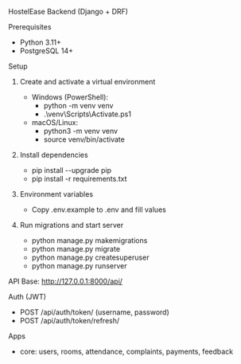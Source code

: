 HostelEase Backend (Django + DRF)

Prerequisites
- Python 3.11+
- PostgreSQL 14+

Setup
1) Create and activate a virtual environment
   - Windows (PowerShell):
     - python -m venv venv
     - .\venv\Scripts\Activate.ps1
   - macOS/Linux:
     - python3 -m venv venv
     - source venv/bin/activate

2) Install dependencies
   - pip install --upgrade pip
   - pip install -r requirements.txt

3) Environment variables
   - Copy .env.example to .env and fill values

4) Run migrations and start server
   - python manage.py makemigrations
   - python manage.py migrate
   - python manage.py createsuperuser
   - python manage.py runserver

API Base: http://127.0.0.1:8000/api/

Auth (JWT)
- POST /api/auth/token/ (username, password)
- POST /api/auth/token/refresh/

Apps
- core: users, rooms, attendance, complaints, payments, feedback


